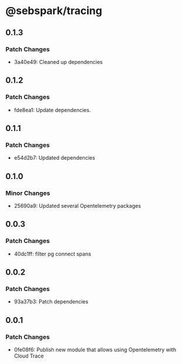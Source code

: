 # @sebspark/tracing

## 0.1.3

### Patch Changes

- 3a40e49: Cleaned up dependencies

## 0.1.2

### Patch Changes

- fde8ea1: Update dependencies.

## 0.1.1

### Patch Changes

- e54d2b7: Updated dependencies

## 0.1.0

### Minor Changes

- 25690a9: Updated several Opentelemetry packages

## 0.0.3

### Patch Changes

- 40dc1ff: filter pg connect spans

## 0.0.2

### Patch Changes

- 93a37b3: Patch dependencies

## 0.0.1

### Patch Changes

- 0fe08f6: Publish new module that allows using Opentelemetry with Cloud Trace
